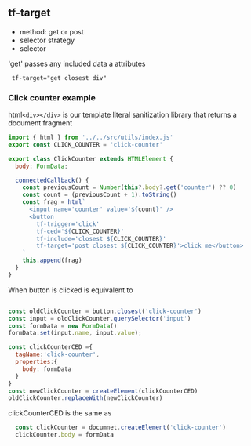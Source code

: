 

## tf-target
- method: get or post
- selector strategy
- selector

'get' passes any included data a attributes

```  tf-target="get closest div" ```

### Click counter example

html`<div></div>` is our template literal sanitization library that returns a document fragment
``` js
import { html } from '../../src/utils/index.js'
export const CLICK_COUNTER = 'click-counter'

export class ClickCounter extends HTMLElement {
  body: FormData;

  connectedCallback() {
    const previousCount = Number(this?.body?.get('counter') ?? 0)
    const count = (previousCount + 1).toString()
    const frag = html`
      <input name='counter' value='${count}' />
      <button
        tf-trigger='click'
        tf-ced='${CLICK_COUNTER}'
        tf-include='closest ${CLICK_COUNTER}'
        tf-target='post closest ${CLICK_COUNTER}'>click me</button>
    `
    this.append(frag)
  }
}

```

When button is clicked is equivalent to

``` js 

const oldClickCounter = button.closest('click-counter')
const input = oldClickCounter.querySelector('input')
const formData = new FormData()
formData.set(input.name, input.value);

const clickCounterCED ={
  tagName:'click-counter',
  properties:{
    body: formData
  }
}
const newClickCounter = createElement(clickCounterCED)
oldClickCounter.replaceWith(newClickCounter)
```

clickCounterCED is the same as 
``` js
  const clickCounter = documnet.createElement('click-counter')
  clickCounter.body = formData

```